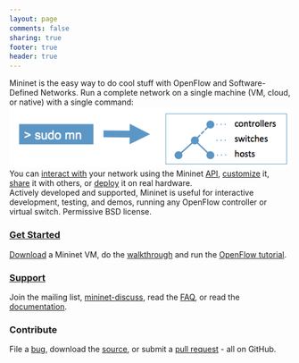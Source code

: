 ```yaml
---
layout: page
comments: false
sharing: true
footer: true
header: true
---
```


<div class=frontpageparagraph>
Mininet is the easy way to do cool stuff with OpenFlow and Software-Defined Networks.
Run a complete network on a single machine (VM, cloud, or native) with a single command:
</div>

<div class=frontpagediagram>
<img src="images/frontpage_diagram.png">
</div>

<div class=frontpageparagraph>
You can <a href="sample-workflow#Interacting_with_a_Network">interact with</a>
your network using the Mininet
<a href="/api/hierarchy.html">API</a>,
<a href="sample-workflow#Customizing_a_Network">customize</a> it,
<a href="sample-workflow#Sharing_a_Network">share</a> it with others,
or
<a href="sample-workflow#Running_on_Hardware">deploy</a>
 it on real hardware.
</div>

<div class=frontpageparagraph>
Actively developed and supported, Mininet is useful for interactive development, testing, and demos, running any OpenFlow controller or virtual switch.  Permissive BSD license.
</div>

<div class=frontpagebutton>
<div class=buttontitle><h3><a href="download">Get Started</a></h3></div>
<div class=buttontext>
<p>
<!-- No video yet!
Watch the intro video,
-->
<a href="download">Download</a> a Mininet VM,
do the <a href="walkthrough" title="Walkthrough">walkthrough</a>
and run the <a href="http://www.openflow.org/wk/index.php/OpenFlow_Tutorial" title="Title">OpenFlow tutorial</a>.
</p>
</div>
</div>

<div class=frontpagebutton>
<div class=buttontitle><h3><a href="support">Support</a></h3></div>
<div class=buttontext>
<p>
Join the mailing list, <a href="https://mailman.stanford.edu/mailman/alt/members?list=mininet-discuss">mininet-discuss</a>, read the
<a href="https://github.com/mininet/mininet/wiki/FAQ">FAQ</a>, or read the
<a href="https://github.com/mininet/mininet/wiki/Documentation">documentation</a>.
</p>
</div>
</div>

<div class=frontpagebutton>
<div class=buttontitle><h3>Contribute</h3></div>
<div class=buttontext>
<p>
File a <a href="https://github.com/mininet/mininet/issues?milestone=1&state=open">bug</a>, download the <a href="https://github.com/mininet/mininet">source</a>, or submit a <a href="https://github.com/mininet/mininet/pulls">pull request</a> - all on GitHub.
</p>
</div>
</div>
